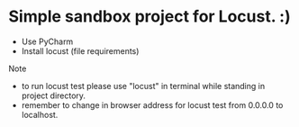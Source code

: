 # Simple sandbox project for Locust. :)

- Use PyCharm
- Install locust (file requirements)

> [!NOTE]
>- to run locust test please use "locust" in terminal while standing in project directory.
>- remember to change in browser address for locust test from 0.0.0.0 to localhost.
